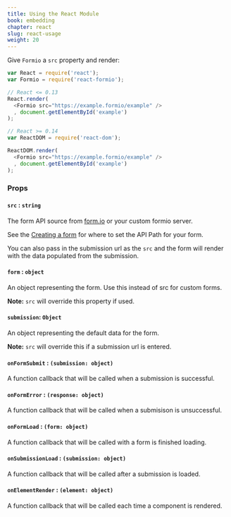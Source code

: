 ```yaml
---
title: Using the React Module
book: embedding
chapter: react
slug: react-usage
weight: 20
---
```

Give `Formio` a `src` property and render:

```javascript
var React = require('react');
var Formio = require('react-formio');

// React <= 0.13
React.render(
  <Formio src="https://example.formio/example" />
  , document.getElementById('example')
);

// React >= 0.14
var ReactDOM = require('react-dom');

ReactDOM.render(
  <Formio src="https://example.formio/example" />
  , document.getElementById('example')
);
```

### Props

#### `src` : `string`

The form API source from [form.io](https://www.form.io) or your custom formio server.

See the [Creating a form](http://help.form.io/userguide/#new-form)
for where to set the API Path for your form.

You can also pass in the submission url as the `src` and the form will render with the data populated from the submission.

#### `form` : `object`

An object representing the form. Use this instead of src for custom forms. 

**Note:** `src` will override this property if used.

#### `submission`: `Object`

An object representing the default data for the form.

**Note:** `src` will override this if a submission url is entered.

#### `onFormSubmit` : `(submission: object)`

A function callback that will be called when a submission is successful.

#### `onFormError` : `(response: object)`

A function callback that will be called when a submisison is unsuccessful.

#### `onFormLoad` : `(form: object)`

A function callback that will be called with a form is finished loading.

#### `onSubmissionLoad` : `(submission: object)`

A function callback that will be called after a submission is loaded.

#### `onElementRender` : `(element: object)`

A function callback that will be called each time a component is rendered.
